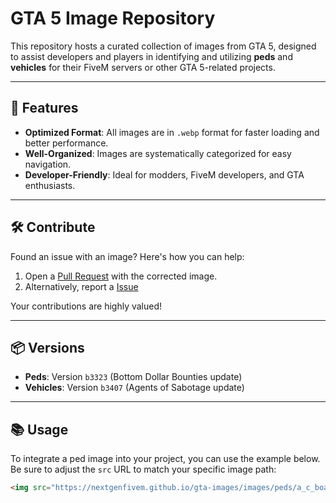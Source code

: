 # GTA 5 Image Repository

This repository hosts a curated collection of images from GTA 5, designed to assist developers and players in identifying and utilizing **peds** and **vehicles** for their FiveM servers or other GTA 5-related projects.

---

## 🚀 Features

- **Optimized Format**: All images are in `.webp` format for faster loading and better performance.  
- **Well-Organized**: Images are systematically categorized for easy navigation.  
- **Developer-Friendly**: Ideal for modders, FiveM developers, and GTA enthusiasts.  

---

## 🛠️ Contribute  

Found an issue with an image? Here's how you can help:  
1. Open a [Pull Request](https://github.com/NextGenFivem/gta-images/pulls) with the corrected image.  
2. Alternatively, report a [Issue](https://github.com/nextgenfivem/gta-images/issues)  

Your contributions are highly valued!

---

## 📦 Versions  

- **Peds**: Version `b3323` (Bottom Dollar Bounties update)  
- **Vehicles**: Version `b3407` (Agents of Sabotage update)  

---

## 📚 Usage  

To integrate a ped image into your project, you can use the example below. Be sure to adjust the `src` URL to match your specific image path:  

```html
<img src="https://nextgenfivem.github.io/gta-images/images/peds/a_c_boar.webp" alt="Boar Ped Image">
